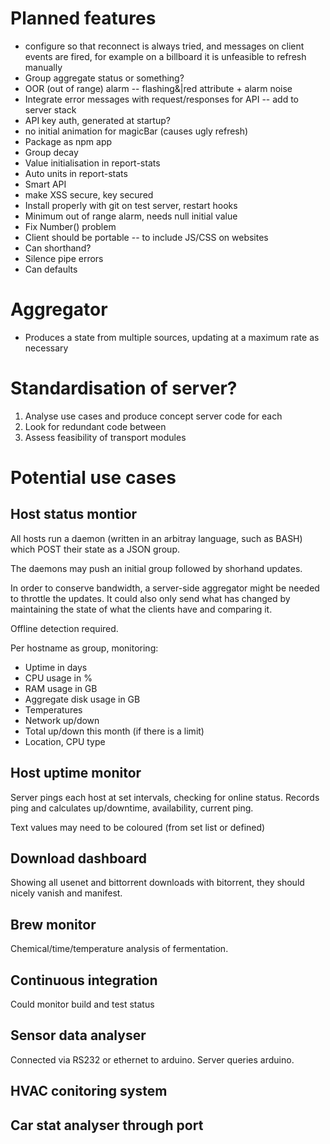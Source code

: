 # Planned features

  * configure so that reconnect is always tried, and messages on client events are fired, for example on a billboard it is unfeasible to refresh manually
  * Group aggregate status or something?
  * OOR (out of range) alarm -- flashing&|red attribute + alarm noise
  * Integrate error messages with request/responses for API -- add to server stack
  * API key auth, generated at startup?
  * no initial animation for magicBar (causes ugly refresh)
  * Package as npm app
  * Group decay 
  * Value initialisation in report-stats
  * Auto units in report-stats
  * Smart API
  * make XSS secure, key secured
  * Install properly with git on test server, restart hooks
  * Minimum out of range alarm, needs null initial value 
  * Fix Number() problem
  * Client should be portable -- to include JS/CSS on websites
  * Can shorthand?
  * Silence pipe errors
  * Can defaults

# Aggregator

  * Produces a state from multiple sources, updating at a maximum rate as necessary

# Standardisation of server?

  1. Analyse use cases and produce concept server code for each
  2. Look for redundant code between
  3. Assess feasibility of transport modules

# Potential use cases

## Host status montior

All hosts run a daemon (written in an arbitray language, such as BASH) which POST
their state as a JSON group.

The daemons may push an initial group followed by shorhand updates.

In order to conserve bandwidth, a server-side aggregator might be needed to throttle the updates. It could also only send what has changed by maintaining the state of what the clients have and comparing it.

Offline detection required.

Per hostname as group, monitoring:

  * Uptime in days
  * CPU usage in %
  * RAM usage in GB
  * Aggregate disk usage in GB
  * Temperatures
  * Network up/down
  * Total up/down this month (if there is a limit)
  * Location, CPU type

## Host uptime monitor

Server pings each host at set intervals, checking for online status. Records ping and calculates up/downtime, availability, current ping.

Text values may need to be coloured (from set list or defined)

## Download dashboard

Showing all usenet and bittorrent downloads with bitorrent, they should nicely vanish and manifest.

## Brew monitor

Chemical/time/temperature analysis of fermentation.

## Continuous integration

Could monitor build and test status

## Sensor data analyser

Connected via RS232 or ethernet to arduino. Server queries arduino.

## HVAC conitoring system

## Car stat analyser through port
